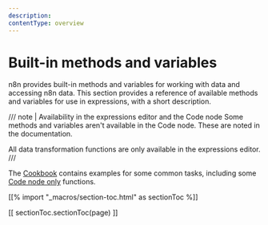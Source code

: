 ```yaml
---
description: 
contentType: overview
---
```


# Built-in methods and variables

n8n provides built-in methods and variables for working with data and accessing n8n data. This section provides a reference of available methods and variables for use in expressions, with a short description. 

/// note | Availability in the expressions editor and the Code node
Some methods and variables aren't available in the Code node. These are noted in the documentation.

All data transformation functions are only available in the expressions editor.
///		


The [Cookbook](/code/cookbook/) contains examples for some common tasks, including some [Code node only](/code/cookbook/code-node/) functions.

[[% import "_macros/section-toc.html" as sectionToc %]]

[[ sectionToc.sectionToc(page) ]]
